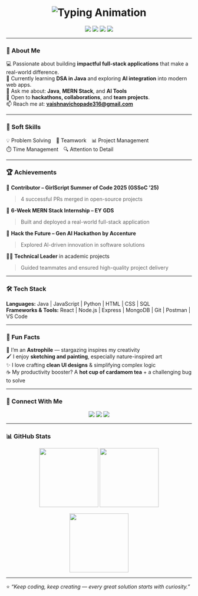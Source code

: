 <!-- Profile README for vaishnavic10 -->

<h1 align="center">
  <img src="https://readme-typing-svg.herokuapp.com?font=Nunito&size=28&duration=3000&pause=1000&color=4A90E2&center=true&vCenter=true&width=600&lines=Hi+👋,+I'm+Vaishnavi+Chopade!;Aspiring+Software+Developer;Java+%26+MERN+Stack+Enthusiast;AI+Explorer+and+Innovator!" alt="Typing Animation" />
</h1>

<p align="center">
  <img src="https://img.shields.io/badge/Java-ED8B00?style=for-the-badge&logo=openjdk&logoColor=white" />
  <img src="https://img.shields.io/badge/React-20232A?style=for-the-badge&logo=react&logoColor=61DAFB" />
  <img src="https://img.shields.io/badge/Node.js-339933?style=for-the-badge&logo=nodedotjs&logoColor=white" />
  <img src="https://img.shields.io/badge/MongoDB-4EA94B?style=for-the-badge&logo=mongodb&logoColor=white" />
</p>

---

### 🌟 About Me

💻 Passionate about building **impactful full-stack applications** that make a real-world difference.  
🌱 Currently learning **DSA in Java** and exploring **AI integration** into modern web apps.  
💬 Ask me about: **Java**, **MERN Stack**, and **AI Tools**  
🤝 Open to **hackathons, collaborations**, and **team projects**.  
📫 Reach me at: **[vaishnavichopade316@gmail.com](mailto:vaishnavichopade316@gmail.com)**  

---

### 🧠 Soft Skills

💡 Problem Solving 🤝 Teamwork 📊 Project Management  
⏱️ Time Management 🔍 Attention to Detail  

---

### 🏆 Achievements

🚀 **Contributor – GirlScript Summer of Code 2025 (GSSoC ’25)**  
> 4 successful PRs merged in open-source projects  

🧠 **6-Week MERN Stack Internship – EY GDS**  
> Built and deployed a real-world full-stack application  

🥇 **Hack the Future – Gen AI Hackathon by Accenture**  
> Explored AI-driven innovation in software solutions  

👩‍💼 **Technical Leader** in academic projects  
> Guided teammates and ensured high-quality project delivery  

---

### 🛠️ Tech Stack

**Languages:** Java | JavaScript | Python | HTML | CSS | SQL  
**Frameworks & Tools:** React | Node.js | Express | MongoDB | Git | Postman | VS Code  

---

### 🎨 Fun Facts

🌌 I’m an **Astrophile** — stargazing inspires my creativity  
🖌️ I enjoy **sketching and painting**, especially nature-inspired art  
✨ I love crafting **clean UI designs** & simplifying complex logic  
☕ My productivity booster? A **hot cup of cardamom tea** + a challenging bug to solve  

---

### 🔗 Connect With Me

<p align="center">
<a href="mailto:vaishnavichopade316@gmail.com"><img src="https://img.shields.io/badge/Gmail-D14836?style=for-the-badge&logo=gmail&logoColor=white" /></a>
<a href="https://github.com/vaishnavic10"><img src="https://img.shields.io/badge/GitHub-100000?style=for-the-badge&logo=github&logoColor=white" /></a>
<a href="https://www.linkedin.com/in/vaishnavi-chopade"><img src="https://img.shields.io/badge/LinkedIn-0077B5?style=for-the-badge&logo=linkedin&logoColor=white" /></a>
</p>

---

### 📊 GitHub Stats

<p align="center">
  <!-- main stats: include_all_commits true shows total commits across years (may change rank) -->
  <img src="https://github-readme-stats.vercel.app/api?username=vaishnavic10&show_icons=true&theme=tokyonight&include_all_commits=true" height="160px"/>

  <!-- top languages: use repo-count weighting (count_weight=1, size_weight=0) to avoid one-big-file bias -->
  <img src="https://github-readme-stats.vercel.app/api/top-langs/?username=vaishnavic10&layout=compact&theme=tokyonight&count_weight=1&size_weight=0&exclude_repo=repo-to-exclude" height="160px"/>
</p>

<p align="center">
  <!-- streak card (public service) -->
  <img src="https://github-readme-streak-stats.herokuapp.com/?user=vaishnavic10&theme=tokyonight" height="160px"/>
</p>


---

⭐ *“Keep coding, keep creating — every great solution starts with curiosity.”*
